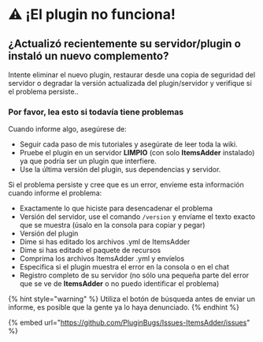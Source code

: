 # ⚠ ¡El plugin no funciona!

## ¿Actualizó recientemente su servidor/plugin o instaló un nuevo complemento?

Intente eliminar el nuevo plugin, restaurar desde una copia de seguridad del servidor o degradar la versión actualizada del plugin/servidor y verifique si el problema persiste..

### Por favor, lea esto si todavía tiene problemas <a href="#if-you-still-have-problems-please-read-this-and-then-contact-me" id="if-you-still-have-problems-please-read-this-and-then-contact-me"></a>

Cuando informe algo, asegúrese de:

* Seguir cada paso de mis tutoriales y asegúrate de leer toda la wiki.
* Pruebe el plugin en un servidor **LIMPIO** (con solo **ItemsAdder** instalado) ya que podría ser un plugin que interfiere.
* Use la última versión del plugin, sus dependencias y servidor.

Si el problema persiste y cree que es un error, envíeme esta información cuando informe el problema:

* Exactamente lo que hiciste para desencadenar el problema
* Versión del servidor, use el comando `/version` y envíame el texto exacto que se muestra (úsalo en la consola para copiar y pegar)
* Versión del plugin
* Dime si has editado los archivos .yml de ItemsAdder
* Dime si has editado el paquete de recursos
* Comprima los archivos ItemsAdder .yml y envíelos
* Especifica si el plugin muestra el error en la consola o en el chat
* Registro completo de su servidor (no sólo una pequeña parte del error que se ve de **ItemsAdder** o no puedo identificar el problema)

{% hint style="warning" %}
Utiliza el botón de búsqueda antes de enviar un informe, es posible que la gente ya lo haya denunciado.
{% endhint %}

{% embed url="https://github.com/PluginBugs/Issues-ItemsAdder/issues" %}
